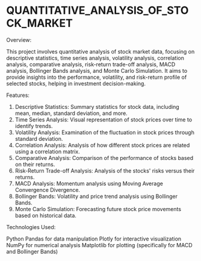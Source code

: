 # QUANTITATIVE_ANALYSIS_OF_STOCK_MARKET


Overview:

This project involves quantitative analysis of stock market data, focusing on descriptive statistics, time series analysis, volatility analysis, correlation analysis, comparative analysis, risk-return trade-off analysis, MACD analysis, Bollinger Bands analysis, and Monte Carlo Simulation. It aims to provide insights into the performance, volatility, and risk-return profile of selected stocks, helping in investment decision-making.

Features:

1. Descriptive Statistics: Summary statistics for stock data, including mean, median, standard deviation, and more.
2. Time Series Analysis: Visual representation of stock prices over time to identify trends.
3. Volatility Analysis: Examination of the fluctuation in stock prices through standard deviation.
4. Correlation Analysis: Analysis of how different stock prices are related using a correlation matrix.
5. Comparative Analysis: Comparison of the performance of stocks based on their returns.
6. Risk-Return Trade-off Analysis: Analysis of the stocks' risks versus their returns.
7. MACD Analysis: Momentum analysis using Moving Average Convergence Divergence.
8. Bollinger Bands: Volatility and price trend analysis using Bollinger Bands.
9. Monte Carlo Simulation: Forecasting future stock price movements based on historical data.

Technologies Used:

Python
Pandas for data manipulation
Plotly for interactive visualization
NumPy for numerical analysis
Matplotlib for plotting (specifically for MACD and Bollinger Bands)
